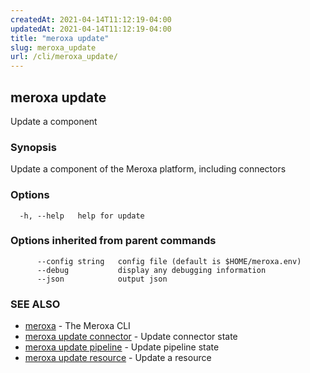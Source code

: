 ```yaml
---
createdAt: 2021-04-14T11:12:19-04:00
updatedAt: 2021-04-14T11:12:19-04:00
title: "meroxa update"
slug: meroxa_update
url: /cli/meroxa_update/
---
```

## meroxa update

Update a component

### Synopsis

Update a component of the Meroxa platform, including connectors

### Options

```
  -h, --help   help for update
```

### Options inherited from parent commands

```
      --config string   config file (default is $HOME/meroxa.env)
      --debug           display any debugging information
      --json            output json
```

### SEE ALSO

* [meroxa](meroxa)	 - The Meroxa CLI
* [meroxa update connector](meroxa_update_connector)	 - Update connector state
* [meroxa update pipeline](meroxa_update_pipeline)	 - Update pipeline state
* [meroxa update resource](meroxa_update_resource)	 - Update a resource

